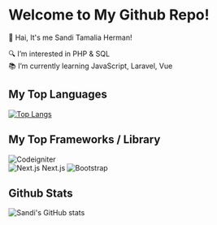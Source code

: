 # Welcome to My Github Repo!
👋 Hai, It's me Sandi Tamalia Herman!

🔍 I’m interested in PHP & SQL  
📚 I’m currently learning JavaScript, Laravel, Vue  

## My Top Languages
[![Top Langs](https://github-readme-stats.vercel.app/api/top-langs/?username=Sanditamah&layout=compact)](https://github.com/Sanditamah/github-readme-stats)

## My Top Frameworks / Library

![Codeigniter](https://github.com/Sanditamah/Sanditamah/commit/0b3d1187123d44e828fbe2e8d1de360bf1bb0f0f)  
![Next.js](https://raw.githubusercontent.com/Sanditama/Sanditamah/codeigniter.png) Next.js
![Bootstrap](https://getbootstrap.com/docs/5.3/assets/img/bootstrap-logo.svg)


## Github Stats
![Sandi's GitHub stats](https://github-readme-stats.vercel.app/api?username=Sanditamah&show_icons=true&theme=radical)
